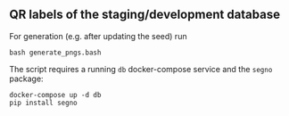 ## QR labels of the staging/development database

For generation (e.g. after updating the seed) run

    bash generate_pngs.bash

The script requires a running `db` docker-compose service and the `segno` package:

    docker-compose up -d db
    pip install segno
